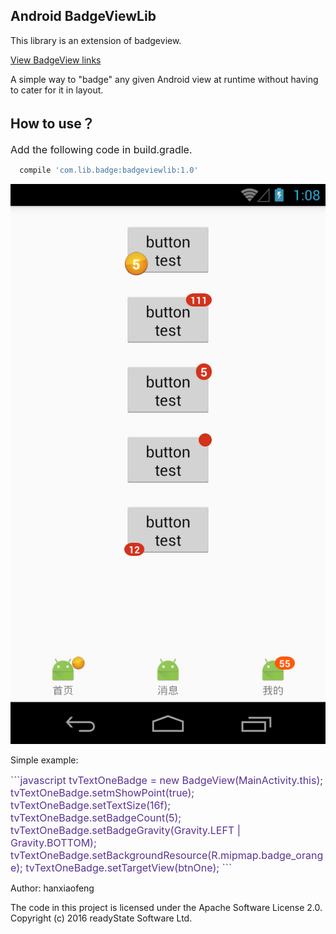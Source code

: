 <h2>Android BadgeViewLib</h2>

This library is an extension of badgeview.

<a href="https://github.com/jgilfelt/android-viewbadger">View BadgeView links</a>

A simple way to "badge" any given Android view at runtime without having to cater for it in layout.

<h2>How to use？</h2>

<font size=3>Add the following code in build.gradle.</font>

```javascript
  compile 'com.lib.badge:badgeviewlib:1.0'
```


![image](https://github.com/hanxiaofeng/BadgeViewLib/blob/master/app/src/main/res/drawable/device-2016-07-14-210846.png?raw=true)

Simple example:

<font size = 3 color="#583294">
```javascript
tvTextOneBadge = new BadgeView(MainActivity.this);
tvTextOneBadge.setmShowPoint(true);
tvTextOneBadge.setTextSize(16f);
tvTextOneBadge.setBadgeCount(5);
tvTextOneBadge.setBadgeGravity(Gravity.LEFT | Gravity.BOTTOM);
tvTextOneBadge.setBackgroundResource(R.mipmap.badge_orange);
tvTextOneBadge.setTargetView(btnOne);
```
</font>

Author: hanxiaofeng

The code in this project is licensed under the Apache Software License 2.0. 
Copyright (c) 2016 readyState Software Ltd.
